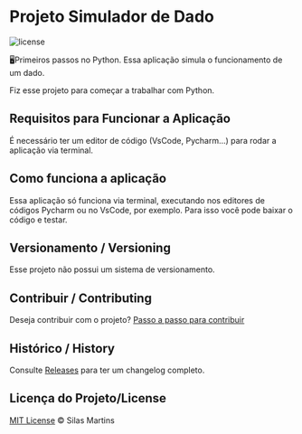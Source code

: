 # Projeto Simulador de Dado

![license](https://img.shields.io/github/license/silasfmartins/simulador-de-dado)

🖥Primeiros passos no Python. Essa aplicação simula o funcionamento de um dado.

Fiz esse projeto para começar a trabalhar com Python.

## Requisitos para Funcionar a Aplicação
É necessário ter um editor de código (VsCode, Pycharm...) para rodar a aplicação via terminal.

## Como funciona a aplicação
Essa aplicação só funciona via terminal, executando nos editores de códigos Pycharm ou no VsCode, por exemplo. Para isso você pode baixar o código e testar.

## Versionamento / Versioning

Esse projeto não possui um sistema de versionamento.

## Contribuir / Contributing

Deseja contribuir com o projeto? [Passo a passo para contribuir](https://github.com/silasfmartins/simulador-de-dado/blob/master/Contributing.md)

## Histórico / History

Consulte [Releases](https://github.com/silasfmartins/simulador-de-dado/releases) para ter um changelog completo.

## Licença do Projeto/License

[MIT License](https://github.com/silasfmartins/simulador-de-dado/blob/master/LICENSE) © Silas Martins